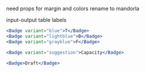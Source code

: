 need props for margin and colors rename to mandorla

input-output table labels

```jsx
<Badge variant="blue">T</Badge>
<Badge variant="lightblue">B</Badge>
<Badge variant="grayblue">F</Badge>
```

```jsx
<Badge variant="suggestion">Capacity</Badge>
```

```jsx
<Badge>Draft</Badge>
```
